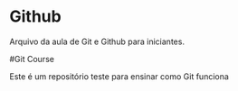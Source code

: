 
# Github

Arquivo da aula de Git e Github para iniciantes.

#Git Course

Este é um repositório teste para ensinar como Git funciona
